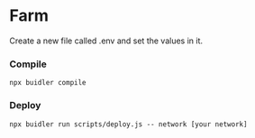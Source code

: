 # Farm

 Сreate a new file called .env and set the values in it.

### Compile

```
npx buidler compile
```

### Deploy

```
npx buidler run scripts/deploy.js -- network [your network]
```
